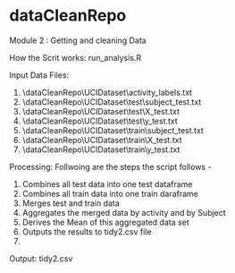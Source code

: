 dataCleanRepo
=============

Module 2 : Getting and cleaning Data

How the Scrit works: run_analysis.R

Input Data Files: 

1. \dataCleanRepo\UCIDataset\activity_labels.txt
2. \dataCleanRepo\UCIDataset\test\subject_test.txt
3. \dataCleanRepo\UCIDataset\test\X_test.txt
4. \dataCleanRepo\UCIDataset\test\y_test.txt
5. \dataCleanRepo\UCIDataset\train\subject_test.txt
6. \dataCleanRepo\UCIDataset\train\X_test.txt
7. \dataCleanRepo\UCIDataset\train\y_test.txt
 
Processing: Follwoing are the steps the script follows - 

1. Combines all test data into one test dataframe
2. Combines all train data into one train daraframe
3. Merges test and train data 
4. Aggregates the merged data by activity and by Subject 
5. Derives the Mean of this aggregated data set 
6. Outputs the results to  tidy2.csv file 
7. 


Output: tidy2.csv
